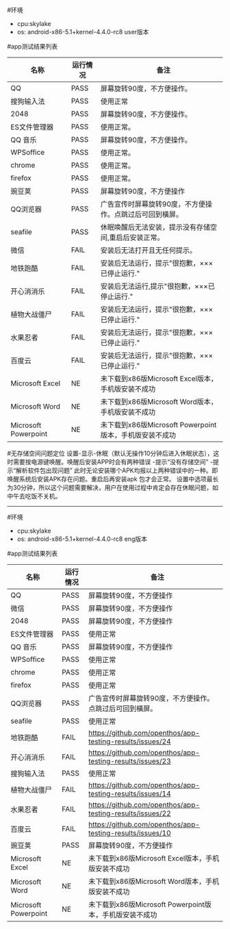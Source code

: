 #环境
- cpu:skylake
- os: android-x86-5.1+kernel-4.4.0-rc8 user版本

#app测试结果列表

名称 | 运行情况|　备注
----- | ---- | ----
QQ  | PASS|屏幕旋转90度，不方便操作。
搜狗输入法| PASS| 使用正常
2048| PASS| 屏幕旋转90度，不方便操作。
ES文件管理器| PASS|使用正常。
QQ 音乐| PASS| 屏幕旋转90度，不方便操作。
WPSoffice| PASS| 使用正常。
chrome| PASS| 使用正常。
firefox| PASS| 使用正常。
豌豆荚| PASS| 屏幕旋转90度，不方便操作
QQ浏览器| PASS| 广告宣传时屏幕旋转90度，不方便操作。点跳过后可回到橫屏。
seafile| PASS| 休眠唤醒后无法安装，提示没有存储空间,重启后安装正常。
微信| FAIL| 安装后无法打开且无任何提示。
地铁跑酷| FAIL| 安装后无法运行，提示"很抱歉，×××已停止运行."
开心消消乐| FAIL| 安装后无法运行,提示"很抱歉，×××已停止运行."
植物大战僵尸|FAIL |安装后无法运行，提示"很抱歉，×××已停止运行."
水果忍者| FAIL|安装后无法运行，提示"很抱歉，×××已停止运行."
百度云| FAIL|安装后无法运行，提示"很抱歉，×××已停止运行."
Microsoft Excel| NE| 未下载到x86版Microsoft Excel版本，手机版安装不成功
Microsoft Word| NE| 未下载到x86版Microsoft Word版本，手机版安装不成功
Microsoft Powerpoint| NE| 未下载到x86版Microsoft Powerpoint版本，手机版安装不成功

#无存储空间问题定位
设置-显示-休眠（默认无操作10分钟后进入休眠状态），这时需要按电源键唤醒。唤醒后安装APP时会有两种错误
-提示“没有存储空间”
-提示“解析软件包出现问题”
此时无论安装哪个APK均报以上两种错误中的一种。即唤醒系统后安装APK存在问题。重启后再安装apk 包才会正常。
设置中选项最长为30分钟，所以这个问题需要解决，用户在使用过程中肯定会存在休眠问题，如中午去吃饭不关机。

--------------------------------------------------------------------------------------
#环境
- cpu:skylake
- os: android-x86-5.1+kernel-4.4.0-rc8 eng版本

#app测试结果列表

名称 | 运行情况|　备注
----- | ---- | ----
QQ  | PASS|屏幕旋转90度，不方便操作
微信| PASS| 屏幕旋转90度，不方便操作
2048| PASS| 屏幕旋转90度，不方便操作
ES文件管理器| PASS|使用正常
QQ 音乐| PASS| 屏幕旋转90度，不方便操作
WPSoffice| PASS| 使用正常
chrome| PASS| 使用正常
firefox| PASS| 使用正常
QQ浏览器| PASS| 广告宣传时屏幕旋转90度，不方便操作。点跳过后可回到橫屏。
seafile| PASS| 使用正常
地铁跑酷| FAIL| https://github.com/openthos/app-testing-results/issues/24 
开心消消乐| FAIL| https://github.com/openthos/app-testing-results/issues/23
搜狗输入法| PASS| 使用正常
植物大战僵尸| FAIL| https://github.com/openthos/app-testing-results/issues/14
水果忍者| FAIL| https://github.com/openthos/app-testing-results/issues/22
百度云| FAIL|https://github.com/openthos/app-testing-results/issues/10
豌豆荚| PASS| 屏幕旋转90度，不方便操作
Microsoft Excel| NE| 未下载到x86版Microsoft Excel版本，手机版安装不成功
Microsoft Word| NE| 未下载到x86版Microsoft Word版本，手机版安装不成功
Microsoft Powerpoint| NE| 未下载到x86版Microsoft Powerpoint版本，手机版安装不成功

